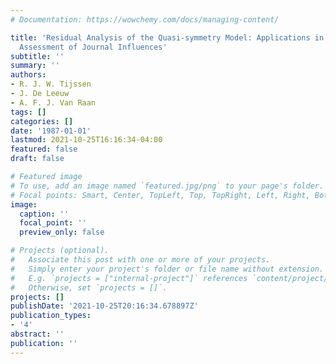 ```yaml
---
# Documentation: https://wowchemy.com/docs/managing-content/

title: 'Residual Analysis of the Quasi-symmetry Model: Applications in Citation-Based
  Assessment of Journal Influences'
subtitle: ''
summary: ''
authors:
- R. J. W. Tijssen
- J. De Leeuw
- A. F. J. Van Raan
tags: []
categories: []
date: '1987-01-01'
lastmod: 2021-10-25T16:16:34-04:00
featured: false
draft: false

# Featured image
# To use, add an image named `featured.jpg/png` to your page's folder.
# Focal points: Smart, Center, TopLeft, Top, TopRight, Left, Right, BottomLeft, Bottom, BottomRight.
image:
  caption: ''
  focal_point: ''
  preview_only: false

# Projects (optional).
#   Associate this post with one or more of your projects.
#   Simply enter your project's folder or file name without extension.
#   E.g. `projects = ["internal-project"]` references `content/project/deep-learning/index.md`.
#   Otherwise, set `projects = []`.
projects: []
publishDate: '2021-10-25T20:16:34.678897Z'
publication_types:
- '4'
abstract: ''
publication: ''
---
```

